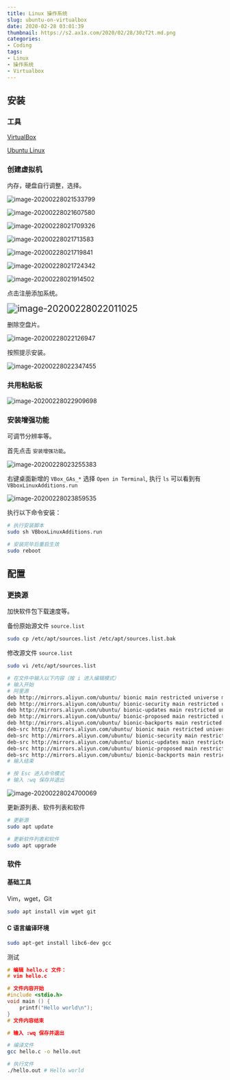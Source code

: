 ```yaml
---
title: Linux 操作系统
slug: ubuntu-on-virtualbox
date: 2020-02-28 03:01:39
thumbnail: https://s2.ax1x.com/2020/02/28/30zT2t.md.png
categories:
- Coding
tags:
- Linux
- 操作系统
- Virtualbox
---
```


## 安装

### 工具

[VirtualBox](https://www.virtualbox.org/)

[Ubuntu Linux](https://ubuntu.com/download)

### 创建虚拟机

内存，硬盘自行调整，选择。

![image-20200228021533799](./images/ubuntu-on-virtualbox/image-20200228021533799.png)

![image-20200228021607580](./images/ubuntu-on-virtualbox/image-20200228021607580.png)

![image-20200228021709326](./images/ubuntu-on-virtualbox/image-20200228021709326.png)

![image-20200228021713583](./images/ubuntu-on-virtualbox/image-20200228021713583.png)

![image-20200228021719841](./images/ubuntu-on-virtualbox/image-20200228021719841.png)

![image-20200228021724342](./images/ubuntu-on-virtualbox/image-20200228021724342.png)

![image-20200228021914502](./images/ubuntu-on-virtualbox/image-20200228021914502.png)

点击注册添加系统。

<img src="./images/ubuntu-on-virtualbox/image-20200228022011025.png" alt="image-20200228022011025" style="zoom:150%;" />

删除空盘片。

![image-20200228022126947](./images/ubuntu-on-virtualbox/image-20200228022126947.png)

按照提示安装。

![image-20200228022347455](./images/ubuntu-on-virtualbox/image-20200228022347455.png)

### 共用粘贴板

![image-20200228022909698](./images/ubuntu-on-virtualbox/image-20200228022909698.png)

### 安装增强功能

可调节分辨率等。

首先点击 `安装增强功能`。

![image-20200228023255383](./images/ubuntu-on-virtualbox/image-20200228023255383.png)

右键桌面新增的 `VBox_GAs_*` 选择 `Open in Terminal`, 执行 `ls` 可以看到有 `VBboxLinuxAdditions.run`

![image-20200228023859535](./images/ubuntu-on-virtualbox/image-20200228023859535.png)

执行以下命令安装：

```bash
# 执行安装脚本
sudo sh VBboxLinuxAdditions.run

# 安装完毕后重启生效
sudo reboot
```

## 配置

### 更换源

加快软件包下载速度等。



备份原始源文件 `source.list`

```bash
sudo cp /etc/apt/sources.list /etc/apt/sources.list.bak
```

修改源文件 `source.list`

```bash
sudo vi /etc/apt/sources.list

# 在文件中输入以下内容（按 i 进入编辑模式）
# 输入开始
# 阿里源
deb http://mirrors.aliyun.com/ubuntu/ bionic main restricted universe multiverse
deb http://mirrors.aliyun.com/ubuntu/ bionic-security main restricted universe multiverse
deb http://mirrors.aliyun.com/ubuntu/ bionic-updates main restricted universe multiverse
deb http://mirrors.aliyun.com/ubuntu/ bionic-proposed main restricted universe multiverse
deb http://mirrors.aliyun.com/ubuntu/ bionic-backports main restricted universe multiverse
deb-src http://mirrors.aliyun.com/ubuntu/ bionic main restricted universe multiverse
deb-src http://mirrors.aliyun.com/ubuntu/ bionic-security main restricted universe multiverse
deb-src http://mirrors.aliyun.com/ubuntu/ bionic-updates main restricted universe multiverse
deb-src http://mirrors.aliyun.com/ubuntu/ bionic-proposed main restricted universe multiverse
deb-src http://mirrors.aliyun.com/ubuntu/ bionic-backports main restricted universe multiverse
# 输入结束

# 按 Esc 进入命令模式
# 输入 :wq 保存并退出
```

![image-20200228024700069](./images/ubuntu-on-virtualbox/image-20200228024700069.png)

更新源列表、软件列表和软件

```bash
# 更新源
sudo apt update

# 更新软件列表和软件
sudo apt upgrade
```

### 软件

#### 基础工具

Vim，wget，Git

```bash
sudo apt install vim wget git
```

#### C 语言编译环境

```bash
sudo apt-get install libc6-dev gcc
```

测试

```c
# 编辑 hello.c 文件：
# vim hello.c

# 文件内容开始
#include <stdio.h>
void main () {
    printf("Hello world\n");
}
# 文件内容结束

# 输入 :wq 保存并退出
```

```bash
# 编译文件
gcc hello.c -o hello.out

# 执行文件
./hello.out # Hello world
```
